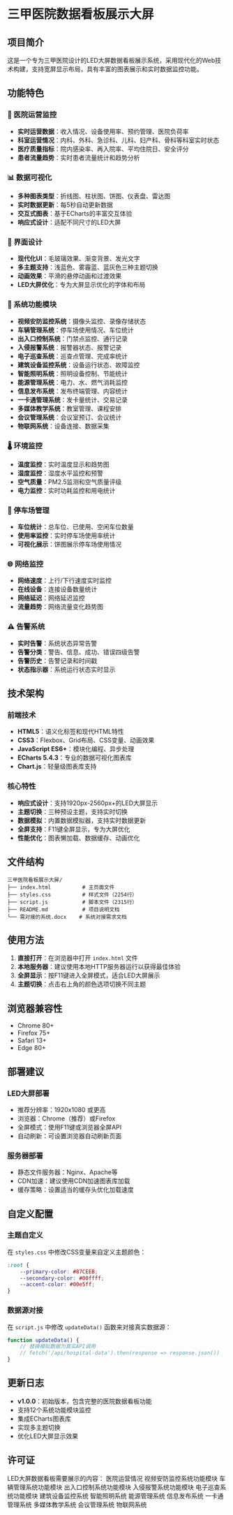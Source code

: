 # 三甲医院数据看板展示大屏

## 项目简介

这是一个专为三甲医院设计的LED大屏数据看板展示系统，采用现代化的Web技术构建，支持宽屏显示布局，具有丰富的图表展示和实时数据监控功能。

## 功能特色

### 🏥 医院运营监控
- **实时运营数据**：收入情况、设备使用率、预约管理、医院负荷率
- **科室运营情况**：内科、外科、急诊科、儿科、妇产科、骨科等科室实时状态
- **医疗质量指标**：院内感染率、再入院率、平均住院日、安全评分
- **患者流量趋势**：实时患者流量统计和趋势分析

### 📊 数据可视化
- **多种图表类型**：折线图、柱状图、饼图、仪表盘、雷达图
- **实时数据更新**：每5秒自动更新数据
- **交互式图表**：基于ECharts的丰富交互体验
- **响应式设计**：适配不同尺寸的LED大屏

### 🎨 界面设计
- **现代化UI**：毛玻璃效果、渐变背景、发光文字
- **多主题支持**：浅蓝色、雾霾蓝、蓝灰色三种主题切换
- **动画效果**：平滑的悬停动画和过渡效果
- **LED大屏优化**：专为大屏显示优化的字体和布局

### 🔧 系统功能模块
- **视频安防监控系统**：摄像头监控、录像存储状态
- **车辆管理系统**：停车场使用情况、车位统计
- **出入口控制系统**：门禁点监控、通行记录
- **入侵报警系统**：报警器状态、报警记录
- **电子巡查系统**：巡查点管理、完成率统计
- **建筑设备监控系统**：设备运行状态、故障监控
- **智能照明系统**：照明设备控制、节能统计
- **能源管理系统**：电力、水、燃气消耗监控
- **信息发布系统**：发布终端管理、内容统计
- **一卡通管理系统**：发卡量统计、交易记录
- **多媒体教学系统**：教室管理、课程安排
- **会议管理系统**：会议室预订、会议统计
- **物联网系统**：设备连接、数据采集

### 🌡️ 环境监控
- **温度监控**：实时温度显示和趋势图
- **湿度监控**：湿度水平监控和预警
- **空气质量**：PM2.5监测和空气质量评级
- **电力监控**：实时功耗监控和用电统计

### 🚗 停车场管理
- **车位统计**：总车位、已使用、空闲车位数量
- **使用率监控**：实时停车场使用率统计
- **可视化展示**：饼图展示停车场使用情况

### 🌐 网络监控
- **网络速度**：上行/下行速度实时监控
- **在线设备**：连接设备数量统计
- **网络延迟**：网络延迟监控
- **流量趋势**：网络流量变化趋势图

### ⚠️ 告警系统
- **实时告警**：系统状态异常告警
- **告警分类**：警告、信息、成功、错误四级告警
- **告警历史**：告警记录和时间戳
- **状态指示器**：系统运行状态实时显示

## 技术架构

### 前端技术
- **HTML5**：语义化标签和现代HTML特性
- **CSS3**：Flexbox、Grid布局、CSS变量、动画效果
- **JavaScript ES6+**：模块化编程、异步处理
- **ECharts 5.4.3**：专业的数据可视化图表库
- **Chart.js**：轻量级图表库支持

### 核心特性
- **响应式设计**：支持1920px-2560px+的LED大屏显示
- **主题切换**：三种预设主题，支持实时切换
- **数据模拟**：内置数据模拟器，支持实时数据更新
- **全屏支持**：F11键全屏显示，专为大屏优化
- **性能优化**：图表懒加载、数据缓存、动画优化

## 文件结构

```
三甲医院看板展示大屏/
├── index.html          # 主页面文件
├── styles.css          # 样式文件（2254行）
├── script.js           # 脚本文件（2315行）
├── README.md           # 项目说明文档
└── 需对接的系统.docx    # 系统对接需求文档
```

## 使用方法

1. **直接打开**：在浏览器中打开 `index.html` 文件
2. **本地服务器**：建议使用本地HTTP服务器运行以获得最佳体验
3. **全屏显示**：按F11键进入全屏模式，适合LED大屏展示
4. **主题切换**：点击右上角的颜色选项切换不同主题

## 浏览器兼容性

- Chrome 80+
- Firefox 75+
- Safari 13+
- Edge 80+

## 部署建议

### LED大屏部署
- 推荐分辨率：1920x1080 或更高
- 浏览器：Chrome（推荐）或Firefox
- 全屏模式：使用F11键或浏览器全屏API
- 自动刷新：可设置浏览器自动刷新页面

### 服务器部署
- 静态文件服务器：Nginx、Apache等
- CDN加速：建议使用CDN加速图表库加载
- 缓存策略：设置适当的缓存头优化加载速度

## 自定义配置

### 主题自定义
在 `styles.css` 中修改CSS变量来自定义主题颜色：
```css
:root {
    --primary-color: #87CEEB;
    --secondary-color: #00ffff;
    --accent-color: #00e5ff;
}
```

### 数据源对接
在 `script.js` 中修改 `updateData()` 函数来对接真实数据源：
```javascript
function updateData() {
    // 替换模拟数据为真实API调用
    // fetch('/api/hospital-data').then(response => response.json())
}
```

## 更新日志

- **v1.0.0**：初始版本，包含完整的医院数据看板功能
- 支持12个系统功能模块监控
- 集成ECharts图表库
- 实现多主题切换
- 优化LED大屏显示效果

## 许可证

LED大屏数据看板需要展示的内容：
医院运营情况
视频安防监控系统功能模块
车辆管理系统功能模块
出入口控制系统功能模块
入侵报警系统功能模块
电子巡查系统功能模块
建筑设备监控系统
智能照明系统
能源管理系统
信息发布系统
一卡通管理系统
多媒体教学系统
会议管理系统
物联网系统
